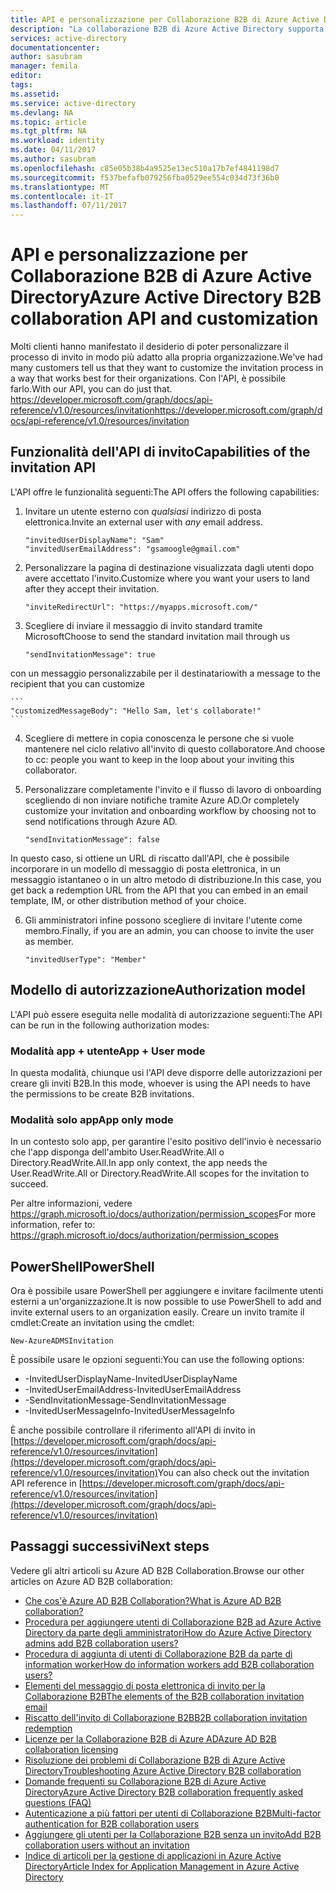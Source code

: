 ```yaml
---
title: API e personalizzazione per Collaborazione B2B di Azure Active Directory | Microsoft Docs
description: "La collaborazione B2B di Azure Active Directory supporta le relazioni tra società abilitando i partner commerciali ad accedere in modo selettivo alle applicazioni aziendali"
services: active-directory
documentationcenter: 
author: sasubram
manager: femila
editor: 
tags: 
ms.assetid: 
ms.service: active-directory
ms.devlang: NA
ms.topic: article
ms.tgt_pltfrm: NA
ms.workload: identity
ms.date: 04/11/2017
ms.author: sasubram
ms.openlocfilehash: c85e05b38b4a9525e13ec510a17b7ef4841198d7
ms.sourcegitcommit: f537befafb079256fba0529ee554c034d73f36b0
ms.translationtype: MT
ms.contentlocale: it-IT
ms.lasthandoff: 07/11/2017
---
```

# <a name="azure-active-directory-b2b-collaboration-api-and-customization"></a><span data-ttu-id="b58d9-103">API e personalizzazione per Collaborazione B2B di Azure Active Directory</span><span class="sxs-lookup"><span data-stu-id="b58d9-103">Azure Active Directory B2B collaboration API and customization</span></span>

<span data-ttu-id="b58d9-104">Molti clienti hanno manifestato il desiderio di poter personalizzare il processo di invito in modo più adatto alla propria organizzazione.</span><span class="sxs-lookup"><span data-stu-id="b58d9-104">We've had many customers tell us that they want to customize the invitation process in a way that works best for their organizations.</span></span> <span data-ttu-id="b58d9-105">Con l'API, è possibile farlo.</span><span class="sxs-lookup"><span data-stu-id="b58d9-105">With our API, you can do just that.</span></span> [<span data-ttu-id="b58d9-106">https://developer.microsoft.com/graph/docs/api-reference/v1.0/resources/invitation</span><span class="sxs-lookup"><span data-stu-id="b58d9-106">https://developer.microsoft.com/graph/docs/api-reference/v1.0/resources/invitation</span></span>](https://developer.microsoft.com/graph/docs/api-reference/v1.0/resources/invitation)

## <a name="capabilities-of-the-invitation-api"></a><span data-ttu-id="b58d9-107">Funzionalità dell'API di invito</span><span class="sxs-lookup"><span data-stu-id="b58d9-107">Capabilities of the invitation API</span></span>
<span data-ttu-id="b58d9-108">L'API offre le funzionalità seguenti:</span><span class="sxs-lookup"><span data-stu-id="b58d9-108">The API offers the following capabilities:</span></span>

1. <span data-ttu-id="b58d9-109">Invitare un utente esterno con *qualsiasi* indirizzo di posta elettronica.</span><span class="sxs-lookup"><span data-stu-id="b58d9-109">Invite an external user with *any* email address.</span></span>

    ```
    "invitedUserDisplayName": "Sam"
    "invitedUserEmailAddress": "gsamoogle@gmail.com"
    ```

2. <span data-ttu-id="b58d9-110">Personalizzare la pagina di destinazione visualizzata dagli utenti dopo avere accettato l'invito.</span><span class="sxs-lookup"><span data-stu-id="b58d9-110">Customize where you want your users to land after they accept their invitation.</span></span>

    ```
    "inviteRedirectUrl": "https://myapps.microsoft.com/"
    ```

3. <span data-ttu-id="b58d9-111">Scegliere di inviare il messaggio di invito standard tramite Microsoft</span><span class="sxs-lookup"><span data-stu-id="b58d9-111">Choose to send the standard invitation mail through us</span></span>

    ```
    "sendInvitationMessage": true
    ```

  <span data-ttu-id="b58d9-112">con un messaggio personalizzabile per il destinatario</span><span class="sxs-lookup"><span data-stu-id="b58d9-112">with a message to the recipient that you can customize</span></span>

    ```
    "customizedMessageBody": "Hello Sam, let's collaborate!"
    ```

4. <span data-ttu-id="b58d9-113">Scegliere di mettere in copia conoscenza le persone che si vuole mantenere nel ciclo relativo all'invito di questo collaboratore.</span><span class="sxs-lookup"><span data-stu-id="b58d9-113">And choose to cc: people you want to keep in the loop about your inviting this collaborator.</span></span>

5. <span data-ttu-id="b58d9-114">Personalizzare completamente l'invito e il flusso di lavoro di onboarding scegliendo di non inviare notifiche tramite Azure AD.</span><span class="sxs-lookup"><span data-stu-id="b58d9-114">Or completely customize your invitation and onboarding workflow by choosing not to send notifications through Azure AD.</span></span>

    ```
    "sendInvitationMessage": false
    ```

  <span data-ttu-id="b58d9-115">In questo caso, si ottiene un URL di riscatto dall'API, che è possibile incorporare in un modello di messaggio di posta elettronica, in un messaggio istantaneo o in un altro metodo di distribuzione.</span><span class="sxs-lookup"><span data-stu-id="b58d9-115">In this case, you get back a redemption URL from the API that you can embed in an email template, IM, or other distribution method of your choice.</span></span>

6. <span data-ttu-id="b58d9-116">Gli amministratori infine possono scegliere di invitare l'utente come membro.</span><span class="sxs-lookup"><span data-stu-id="b58d9-116">Finally, if you are an admin, you can choose to invite the user as member.</span></span>

    ```
    "invitedUserType": "Member"
    ```


## <a name="authorization-model"></a><span data-ttu-id="b58d9-117">Modello di autorizzazione</span><span class="sxs-lookup"><span data-stu-id="b58d9-117">Authorization model</span></span>
<span data-ttu-id="b58d9-118">L'API può essere eseguita nelle modalità di autorizzazione seguenti:</span><span class="sxs-lookup"><span data-stu-id="b58d9-118">The API can be run in the following authorization modes:</span></span>

### <a name="app--user-mode"></a><span data-ttu-id="b58d9-119">Modalità app + utente</span><span class="sxs-lookup"><span data-stu-id="b58d9-119">App + User mode</span></span>
<span data-ttu-id="b58d9-120">In questa modalità, chiunque usi l'API deve disporre delle autorizzazioni per creare gli inviti B2B.</span><span class="sxs-lookup"><span data-stu-id="b58d9-120">In this mode, whoever is using the API needs to have the permissions to be create B2B invitations.</span></span>

### <a name="app-only-mode"></a><span data-ttu-id="b58d9-121">Modalità solo app</span><span class="sxs-lookup"><span data-stu-id="b58d9-121">App only mode</span></span>
<span data-ttu-id="b58d9-122">In un contesto solo app, per garantire l'esito positivo dell'invio è necessario che l'app disponga dell'ambito User.ReadWrite.All o Directory.ReadWrite.All.</span><span class="sxs-lookup"><span data-stu-id="b58d9-122">In app only context, the app needs the User.ReadWrite.All or Directory.ReadWrite.All scopes for the invitation to succeed.</span></span>

<span data-ttu-id="b58d9-123">Per altre informazioni, vedere https://graph.microsoft.io/docs/authorization/permission_scopes</span><span class="sxs-lookup"><span data-stu-id="b58d9-123">For more information, refer to: https://graph.microsoft.io/docs/authorization/permission_scopes</span></span>


## <a name="powershell"></a><span data-ttu-id="b58d9-124">PowerShell</span><span class="sxs-lookup"><span data-stu-id="b58d9-124">PowerShell</span></span>
<span data-ttu-id="b58d9-125">Ora è possibile usare PowerShell per aggiungere e invitare facilmente utenti esterni a un'organizzazione.</span><span class="sxs-lookup"><span data-stu-id="b58d9-125">It is now possible to use PowerShell to add and invite external users to an organization easily.</span></span> <span data-ttu-id="b58d9-126">Creare un invito tramite il cmdlet:</span><span class="sxs-lookup"><span data-stu-id="b58d9-126">Create an invitation using the cmdlet:</span></span>

```
New-AzureADMSInvitation
```

<span data-ttu-id="b58d9-127">È possibile usare le opzioni seguenti:</span><span class="sxs-lookup"><span data-stu-id="b58d9-127">You can use the following options:</span></span>

* <span data-ttu-id="b58d9-128">-InvitedUserDisplayName</span><span class="sxs-lookup"><span data-stu-id="b58d9-128">-InvitedUserDisplayName</span></span>
* <span data-ttu-id="b58d9-129">-InvitedUserEmailAddress</span><span class="sxs-lookup"><span data-stu-id="b58d9-129">-InvitedUserEmailAddress</span></span>
* <span data-ttu-id="b58d9-130">-SendInvitationMessage</span><span class="sxs-lookup"><span data-stu-id="b58d9-130">-SendInvitationMessage</span></span>
* <span data-ttu-id="b58d9-131">-InvitedUserMessageInfo</span><span class="sxs-lookup"><span data-stu-id="b58d9-131">-InvitedUserMessageInfo</span></span>

<span data-ttu-id="b58d9-132">È anche possibile controllare il riferimento all'API di invito in [https://developer.microsoft.com/graph/docs/api-reference/v1.0/resources/invitation](https://developer.microsoft.com/graph/docs/api-reference/v1.0/resources/invitation)</span><span class="sxs-lookup"><span data-stu-id="b58d9-132">You can also check out the invitation API reference in [https://developer.microsoft.com/graph/docs/api-reference/v1.0/resources/invitation](https://developer.microsoft.com/graph/docs/api-reference/v1.0/resources/invitation)</span></span>

## <a name="next-steps"></a><span data-ttu-id="b58d9-133">Passaggi successivi</span><span class="sxs-lookup"><span data-stu-id="b58d9-133">Next steps</span></span>

<span data-ttu-id="b58d9-134">Vedere gli altri articoli su Azure AD B2B Collaboration.</span><span class="sxs-lookup"><span data-stu-id="b58d9-134">Browse our other articles on Azure AD B2B collaboration:</span></span>

* [<span data-ttu-id="b58d9-135">Che cos'è Azure AD B2B Collaboration?</span><span class="sxs-lookup"><span data-stu-id="b58d9-135">What is Azure AD B2B collaboration?</span></span>](active-directory-b2b-what-is-azure-ad-b2b.md)
* [<span data-ttu-id="b58d9-136">Procedura per aggiungere utenti di Collaborazione B2B ad Azure Active Directory da parte degli amministratori</span><span class="sxs-lookup"><span data-stu-id="b58d9-136">How do Azure Active Directory admins add B2B collaboration users?</span></span>](active-directory-b2b-admin-add-users.md)
* [<span data-ttu-id="b58d9-137">Procedura di aggiunta di utenti di Collaborazione B2B da parte di information worker</span><span class="sxs-lookup"><span data-stu-id="b58d9-137">How do information workers add B2B collaboration users?</span></span>](active-directory-b2b-iw-add-users.md)
* [<span data-ttu-id="b58d9-138">Elementi del messaggio di posta elettronica di invito per la Collaborazione B2B</span><span class="sxs-lookup"><span data-stu-id="b58d9-138">The elements of the B2B collaboration invitation email</span></span>](active-directory-b2b-invitation-email.md)
* [<span data-ttu-id="b58d9-139">Riscatto dell'invito di Collaborazione B2B</span><span class="sxs-lookup"><span data-stu-id="b58d9-139">B2B collaboration invitation redemption</span></span>](active-directory-b2b-redemption-experience.md)
* [<span data-ttu-id="b58d9-140">Licenze per la Collaborazione B2B di Azure AD</span><span class="sxs-lookup"><span data-stu-id="b58d9-140">Azure AD B2B collaboration licensing</span></span>](active-directory-b2b-licensing.md)
* [<span data-ttu-id="b58d9-141">Risoluzione dei problemi di Collaborazione B2B di Azure Active Directory</span><span class="sxs-lookup"><span data-stu-id="b58d9-141">Troubleshooting Azure Active Directory B2B collaboration</span></span>](active-directory-b2b-troubleshooting.md)
* [<span data-ttu-id="b58d9-142">Domande frequenti su Collaborazione B2B di Azure Active Directory</span><span class="sxs-lookup"><span data-stu-id="b58d9-142">Azure Active Directory B2B collaboration frequently asked questions (FAQ)</span></span>](active-directory-b2b-faq.md)
* [<span data-ttu-id="b58d9-143">Autenticazione a più fattori per utenti di Collaborazione B2B</span><span class="sxs-lookup"><span data-stu-id="b58d9-143">Multi-factor authentication for B2B collaboration users</span></span>](active-directory-b2b-mfa-instructions.md)
* [<span data-ttu-id="b58d9-144">Aggiungere gli utenti per la Collaborazione B2B senza un invito</span><span class="sxs-lookup"><span data-stu-id="b58d9-144">Add B2B collaboration users without an invitation</span></span>](active-directory-b2b-add-user-without-invite.md)
* [<span data-ttu-id="b58d9-145">Indice di articoli per la gestione di applicazioni in Azure Active Directory</span><span class="sxs-lookup"><span data-stu-id="b58d9-145">Article Index for Application Management in Azure Active Directory</span></span>](active-directory-apps-index.md)
